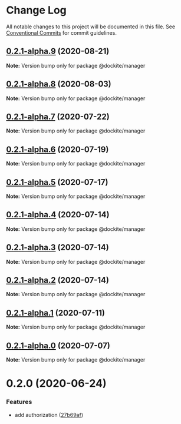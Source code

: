 # Change Log

All notable changes to this project will be documented in this file.
See [Conventional Commits](https://conventionalcommits.org) for commit guidelines.

## [0.2.1-alpha.9](https://github.com/dockite/dockite/compare/@dockite/manager@0.2.1-alpha.8...@dockite/manager@0.2.1-alpha.9) (2020-08-21)

**Note:** Version bump only for package @dockite/manager





## [0.2.1-alpha.8](https://github.com/dockite/dockite/compare/@dockite/manager@0.2.1-alpha.7...@dockite/manager@0.2.1-alpha.8) (2020-08-03)

**Note:** Version bump only for package @dockite/manager





## [0.2.1-alpha.7](https://github.com/dockite/dockite/compare/@dockite/manager@0.2.1-alpha.6...@dockite/manager@0.2.1-alpha.7) (2020-07-22)

**Note:** Version bump only for package @dockite/manager





## [0.2.1-alpha.6](https://github.com/dockite/dockite/compare/@dockite/manager@0.2.0...@dockite/manager@0.2.1-alpha.6) (2020-07-19)

**Note:** Version bump only for package @dockite/manager





## [0.2.1-alpha.5](https://github.com/dockite/dockite/compare/@dockite/manager@0.2.1-alpha.4...@dockite/manager@0.2.1-alpha.5) (2020-07-17)

**Note:** Version bump only for package @dockite/manager





## [0.2.1-alpha.4](https://github.com/dockite/dockite/compare/@dockite/manager@0.2.1-alpha.3...@dockite/manager@0.2.1-alpha.4) (2020-07-14)

**Note:** Version bump only for package @dockite/manager





## [0.2.1-alpha.3](https://github.com/dockite/dockite/compare/@dockite/manager@0.2.1-alpha.2...@dockite/manager@0.2.1-alpha.3) (2020-07-14)

**Note:** Version bump only for package @dockite/manager





## [0.2.1-alpha.2](https://github.com/dockite/dockite/compare/@dockite/manager@0.2.1-alpha.1...@dockite/manager@0.2.1-alpha.2) (2020-07-14)

**Note:** Version bump only for package @dockite/manager





## [0.2.1-alpha.1](https://github.com/dockite/dockite/compare/@dockite/manager@0.2.1-alpha.0...@dockite/manager@0.2.1-alpha.1) (2020-07-11)

**Note:** Version bump only for package @dockite/manager





## [0.2.1-alpha.0](https://github.com/dockite/dockite/compare/@dockite/manager@0.2.0...@dockite/manager@0.2.1-alpha.0) (2020-07-07)

**Note:** Version bump only for package @dockite/manager





# 0.2.0 (2020-06-24)


### Features

* add authorization ([27b69af](https://github.com/dockite/dockite/commit/27b69afa2e15cc246cea082be245db17be453a78))
